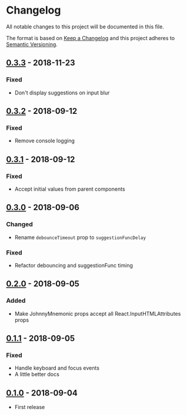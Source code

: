 # Changelog
All notable changes to this project will be documented in this file.

The format is based on [Keep a Changelog](http://keepachangelog.com/en/1.0.0/)
and this project adheres to [Semantic Versioning](http://semver.org/spec/v2.0.0.html).

## [0.3.3] - 2018-11-23
### Fixed
- Don't display suggestions on input blur

## [0.3.2] - 2018-09-12
### Fixed
- Remove console logging

## [0.3.1] - 2018-09-12
### Fixed
- Accept initial values from parent components

## [0.3.0] - 2018-09-06
### Changed
- Rename `debounceTimeout` prop to `suggestionFuncDelay`
### Fixed
- Refactor debouncing and suggestionFunc timing

## [0.2.0] - 2018-09-05
### Added
- Make JohnnyMnemonic props accept all React.InputHTMLAttributes<HTMLInputElement> props

## [0.1.1] - 2018-09-05
### Fixed
- Handle keyboard and focus events
- A little better docs

## [0.1.0] - 2018-09-04
- First release

[0.3.3]: https://github.com/lucamonfredo/johnnymnemonic/compare/v0.3.2...v0.3.3
[0.3.2]: https://github.com/lucamonfredo/johnnymnemonic/compare/v0.3.1...v0.3.2
[0.3.1]: https://github.com/lucamonfredo/johnnymnemonic/compare/v0.3.0...v0.3.1
[0.3.0]: https://github.com/lucamonfredo/johnnymnemonic/compare/v0.2.0...v0.3.0
[0.2.0]: https://github.com/lucamonfredo/johnnymnemonic/compare/v0.1.1...v0.2.0
[0.1.1]: https://github.com/lucamonfredo/johnnymnemonic/compare/v0.1.0...v0.1.1
[0.1.0]: https://github.com/lucamonfredo/johnnymnemonic/releases/tag/v0.1.0
